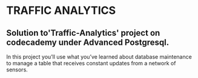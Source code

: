# TRAFFIC ANALYTICS
## Solution to'Traffic-Analytics' project on codecademy under Advanced Postgresql.
In this project you’ll use what you’ve learned about database maintenance to manage a table that receives constant updates from a network of sensors. 
